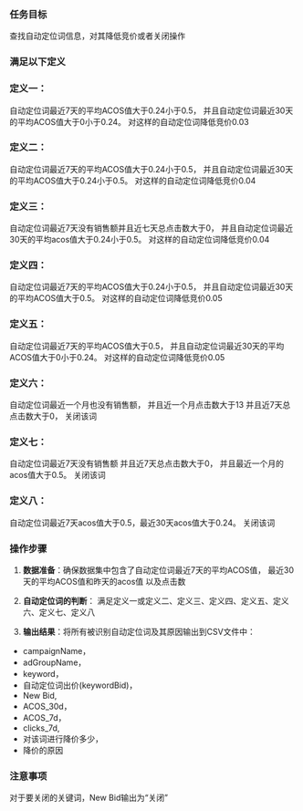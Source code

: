 ### 任务目标
查找自动定位词信息，对其降低竞价或者关闭操作

### 满足以下定义

### 定义一：
自动定位词最近7天的平均ACOS值大于0.24小于0.5，
并且自动定位词最近30天的平均ACOS值大于0小于0.24。
对这样的自动定位词降低竞价0.03

### 定义二：
自动定位词最近7天的平均ACOS值大于0.24小于0.5，
并且自动定位词最近30天的平均ACOS值大于0.24小于0.5。
对这样的自动定位词降低竞价0.04

### 定义三：
自动定位词最近7天没有销售额并且近七天总点击数大于0，
并且自动定位词最近30天的平均acos值大于0.24小于0.5。
对这样的自动定位词降低竞价0.04

### 定义四：
自动定位词最近7天的平均ACOS值大于0.24小于0.5，
并且自动定位词最近30天的平均ACOS值大于0.5。
对这样的自动定位词降低竞价0.05

### 定义五：
自动定位词最近7天的平均ACOS值大于0.5，
并且自动定位词最近30天的平均ACOS值大于0小于0.24。
对这样的自动定位词降低竞价0.05

### 定义六：
自动定位词最近一个月也没有销售额，
并且近一个月点击数大于13
并且近7天总点击数大于0，
关闭该词

### 定义七：
自动定位词最近7天没有销售额
并且近7天总点击数大于0，
并且最近一个月的acos值大于0.5。
关闭该词

### 定义八：
自动定位词最近7天acos值大于0.5，最近30天acos值大于0.24。
关闭该词

### 操作步骤
1. **数据准备**：确保数据集中包含了自动定位词最近7天的平均ACOS值，
最近30天的平均ACOS值和昨天的acos值
以及点击数

2. **自动定位词的判断**：
   满足定义一或定义二、定义三、定义四、定义五、定义六、定义七、定义八


3. **输出结果**：将所有被识别自动定位词及其原因输出到CSV文件中：
  - campaignName，
  - adGroupName，
  - keyword，
  - 自动定位词出价(keywordBid)，
  - New Bid,
  - ACOS_30d，
  -  ACOS_7d，
  - clicks_7d,
  -  对该词进行降价多少，
  -  降价的原因

### 注意事项
对于要关闭的关键词，New Bid输出为“关闭”
